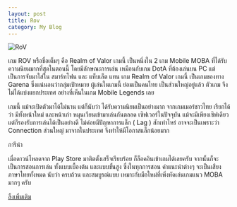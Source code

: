 ```yaml
---
layout: post
title: Rov
category: My Blog
---
```


![RoV](https://i2.wp.com/www.signature.in.th/wp-content/uploads/2016/12/Dota-2-Logo-Wallpapers-Pictures-Desktop-620x388-10.jpg?ssl=1)

เกม ROV หรือชื่อเต็มๆ คือ Realm of Valor เกมนี้ เป็นหนึ่งใน 2 เกม Mobile MOBA ที่ได้รับความนิยมมากที่สุดในตอนนี้ โดยมีลักษณะการเล่น เหมือนกับเกม DotA ที่ต้องเล่นบน PC แต่เป็นการจับมาใส่ใน สมาร์ทโฟน และ แท็บเล็ต แทน เกม Realm of Valor เกมนี้ เป็นเกมของทาง Garena ซึ่งแน่นอนว่ากลุ่มเป้าหมาย ผู้เล่นในเกมนี้ ย่อมเป็นคนไทย เป็นส่วนใหญ่อยู่แล้ว ตัวเกม จึงไม่ได้แบ่งแยกประเทศ อย่างที่เห็นในเกม Mobile Legends เลย

เกมนี้ แม้จะเปิดตัวมาได้ไม่นาน แต่ก็นับว่า ได้รับความนิยมเป็นอย่างมาก จากเกมเมอร์ชาวไทย เรียกได้ว่า มีทั้งหน้าใหม่ และหน้าเก่า หมุนเวียนเข้ามาเล่นกันตลอด เซิฟเวอร์ในปัจจุบัน แม้จะมีเพียงเซิฟเดียว แต่ก็รองรับการเล่นได้เป็นอย่างดี ไม่ค่อยมีปัญหาการแล็ก ( Lag ) สักเท่าไหร่ อาจจะเป็นเพราะว่า Connection ส่วนใหญ่ มาจากในประเทศ จึงทำให้มีโอกาสแล็กน้อยมาก

การีน่า

เมื่อดาวน์โหลดจาก Play Store มาติตตั้งเสร็จเรียบร้อย ก็ล็อคอินเข้าเกมได้เลยครับ จากนั้นก็จะเป็นการสอนการเล่น ทั้งแบบเบื้องต้น และแบบขั้นสูง ซึ่งในทุกการสอน คำแนะนำต่างๆ จะเป็นเสียงภาษาไทยทั้งหมด นับว่า ครบถ้วน และสมบูรณ์แบบ เหมาะกับมือใหม่ที่เพิ่งหัดเล่นเกมแนว MOBA มากๆ ครับ

[ลิ้งเพิ่มเติม](https://www.signature.in.th/rov-mobile-moba/)
